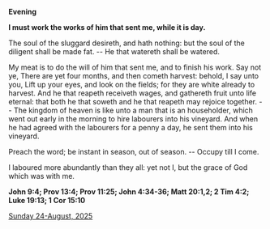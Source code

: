 **Evening**

**I must work the works of him that sent me, while it is day.**
 
The soul of the sluggard desireth, and hath nothing: but the soul of the diligent shall be made fat. -- He that watereth shall be watered.
 
My meat is to do the will of him that sent me, and to finish his work. Say not ye, There are yet four months, and then cometh harvest: behold, I say unto you, Lift up your eyes, and look on the fields; for they are white already to harvest. And he that reapeth receiveth wages, and gathereth fruit unto life eternal: that both he that soweth and he that reapeth may rejoice together. -- The kingdom of heaven is like unto a man that is an householder, which went out early in the morning to hire labourers into his vineyard. And when he had agreed with the labourers for a penny a day, he sent them into his vineyard.
 
Preach the word; be instant in season, out of season. -- Occupy till I come.
 
I laboured more abundantly than they all: yet not I, but the grace of God which was with me.  

**John 9:4; Prov 13:4; Prov 11:25; John 4:34-36; Matt 20:1,2; 2 Tim 4:2; Luke 19:13; 1 Cor 15:10**

[Sunday 24-August, 2025](https://t.me/daily_light)
